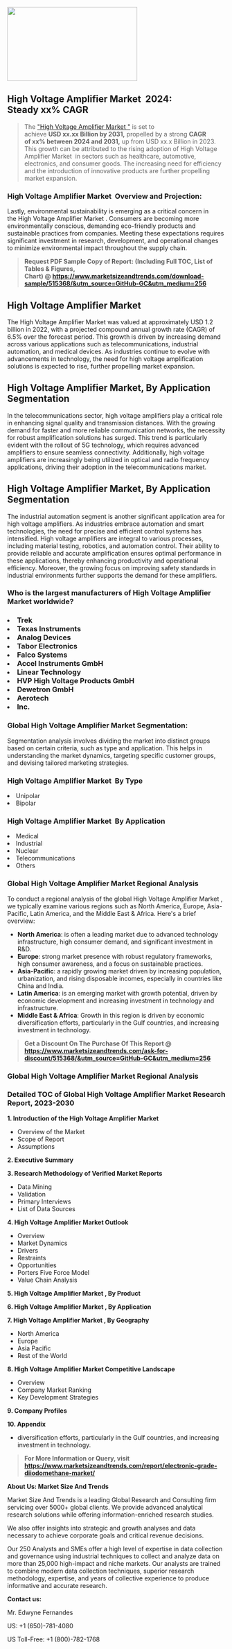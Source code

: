 <p><img class="alignnone size-medium wp-image-20088" src="https://ffe5etoiles.com/wp-content/uploads/2024/12/MST1-300x171.png" alt="" width="300" height="171" /></p><h2 id="ember46" class="ember-view reader-text-block__heading-2">High Voltage Amplifier Market &nbsp;2024: Steady&nbsp;xx% CAGR</h2><blockquote id="ember47" class="ember-view reader-text-block__blockquote">The&nbsp;<a class="app-aware-link " href="https://www.marketsizeandtrends.com/download-sample/515368/&utm_source=GitHub-GC&utm_medium=256" target="_blank" data-test-app-aware-link="">"High Voltage Amplifier Market "</a>&nbsp;is set to achieve&nbsp;<strong>USD&nbsp;xx.xx&nbsp;Billion by 2031,</strong>&nbsp;propelled by a strong&nbsp;<strong>CAGR of&nbsp;xx% between 2024 and 2031,</strong>&nbsp;up from USD xx.x Billion in 2023. This growth can be attributed to the rising adoption of&nbsp;High Voltage Amplifier Market &nbsp;in sectors such as healthcare, automotive, electronics, and consumer goods. The increasing need for efficiency and the introduction of innovative products are further propelling market expansion.</blockquote><h3 id="ember48" class="ember-view reader-text-block__heading-3">High Voltage Amplifier Market &nbsp;Overview and Projection:</h3><p id="ember49" class="ember-view reader-text-block__paragraph">Lastly, environmental sustainability is emerging as a critical concern in the&nbsp;High Voltage Amplifier Market . Consumers are becoming more environmentally conscious, demanding eco-friendly products and sustainable practices from companies. Meeting these expectations requires significant investment in research, development, and operational changes to minimize environmental impact throughout the supply chain.</p><blockquote id="ember50" class="ember-view reader-text-block__blockquote"><strong>Request PDF Sample Copy of Report: (Including Full TOC, List of Tables &amp; Figures, Chart)&nbsp;@&nbsp;<strong><a href="https://www.marketsizeandtrends.com/download-sample/515368/&utm_source=GitHub-GC&utm_medium=256" target="_blank">https://www.marketsizeandtrends.com/download-sample/515368/&utm_source=GitHub-GC&utm_medium=256</a></strong></strong></blockquote><h3 class=""> <h2>High Voltage Amplifier Market</h2><p>The High Voltage Amplifier Market was valued at approximately USD 1.2 billion in 2022, with a projected compound annual growth rate (CAGR) of 6.5% over the forecast period. This growth is driven by increasing demand across various applications such as telecommunications, industrial automation, and medical devices. As industries continue to evolve with advancements in technology, the need for high voltage amplification solutions is expected to rise, further propelling market expansion.</p><h2>High Voltage Amplifier Market, By Application Segmentation</h2><p>In the telecommunications sector, high voltage amplifiers play a critical role in enhancing signal quality and transmission distances. With the growing demand for faster and more reliable communication networks, the necessity for robust amplification solutions has surged. This trend is particularly evident with the rollout of 5G technology, which requires advanced amplifiers to ensure seamless connectivity. Additionally, high voltage amplifiers are increasingly being utilized in optical and radio frequency applications, driving their adoption in the telecommunications market.</p><h2>High Voltage Amplifier Market, By Application Segmentation</h2><p>The industrial automation segment is another significant application area for high voltage amplifiers. As industries embrace automation and smart technologies, the need for precise and efficient control systems has intensified. High voltage amplifiers are integral to various processes, including material testing, robotics, and automation control. Their ability to provide reliable and accurate amplification ensures optimal performance in these applications, thereby enhancing productivity and operational efficiency. Moreover, the growing focus on improving safety standards in industrial environments further supports the demand for these amplifiers.</p></h3><h3 id="" class="">Who is the largest manufacturers of&nbsp;High Voltage Amplifier Market worldwide?</h3><h3 class=""></Li><Li>Trek</Li><Li> Texas Instruments</Li><Li> Analog Devices</Li><Li> Tabor Electronics</Li><Li> Falco Systems</Li><Li> Accel Instruments GmbH</Li><Li> Linear Technology</Li><Li> HVP High Voltage Products GmbH</Li><Li> Dewetron GmbH</Li><Li> Aerotech</Li><Li> Inc.</h3><h3 id="ember53" class="ember-view reader-text-block__heading-3">Global&nbsp;High Voltage Amplifier Market Segmentation:</h3><p id="ember54" class="ember-view reader-text-block__paragraph">Segmentation analysis involves dividing the market into distinct groups based on certain criteria, such as type and application. This helps in understanding the market dynamics, targeting specific customer groups, and devising tailored marketing strategies.</p><h3 id="" class="">High Voltage Amplifier Market &nbsp;By Type</h3><p></Li><Li>Unipolar</Li><Li> Bipolar</p><h3 id="" class="">High Voltage Amplifier Market &nbsp;By Application</h3><p class=""></Li><Li>Medical</Li><Li> Industrial</Li><Li> Nuclear</Li><Li> Telecommunications</Li><Li> Others</p><h3 id="ember62" class="ember-view reader-text-block__heading-3">Global High Voltage Amplifier Market Regional Analysis</h3><p id="ember63" class="ember-view reader-text-block__paragraph">To conduct a regional analysis of the global High Voltage Amplifier Market , we typically examine various regions such as North America, Europe, Asia-Pacific, Latin America, and the Middle East &amp; Africa. Here's a brief overview:</p><ul><li><strong>North America</strong>: is often a leading market due to advanced technology infrastructure, high consumer demand, and significant investment in R&amp;D.</li><li><strong>Europe</strong>: strong market presence with robust regulatory frameworks, high consumer awareness, and a focus on sustainable practices.</li><li><strong>Asia-Pacific</strong>: a rapidly growing market driven by increasing population, urbanization, and rising disposable incomes, especially in countries like China and India.</li><li><strong>Latin America</strong>: is an emerging market with growth potential, driven by economic development and increasing investment in technology and infrastructure.</li><li><strong>Middle East &amp; Africa</strong>: Growth in this region is driven by economic diversification efforts, particularly in the Gulf countries, and increasing investment in technology.</li></ul><blockquote id="ember61" class="ember-view reader-text-block__blockquote"><strong>Get a Discount On The Purchase Of This Report @ <strong><a href="https://html-cleaner.com/" target="">https://www.marketsizeandtrends.com/ask-for-discount/515368/&utm_source=GitHub-GC&utm_medium=256</a></strong></strong></blockquote><h3 id="ember62" class="ember-view reader-text-block__heading-3">Global High Voltage Amplifier Market Regional Analysis</h3><h3 id="" class="">Detailed TOC of Global High Voltage Amplifier Market Research Report, 2023-2030</h3><p id="" class=""><strong>1. Introduction of the High Voltage Amplifier Market </strong></p><ul><li>Overview of the Market</li><li>Scope of Report</li><li>Assumptions</li></ul><p id="" class=""><strong>2. Executive Summary</strong></p><p id="" class=""><strong>3. Research Methodology of Verified Market Reports</strong></p><ul><li>Data Mining</li><li>Validation</li><li>Primary Interviews</li><li>List of Data Sources</li></ul><p id="" class=""><strong>4. High Voltage Amplifier Market Outlook</strong></p><ul><li>Overview</li><li>Market Dynamics</li><li>Drivers</li><li>Restraints</li><li>Opportunities</li><li>Porters Five Force Model</li><li>Value Chain Analysis</li></ul><p id="" class=""><strong>5. High Voltage Amplifier Market , By Product</strong></p><p id="" class=""><strong>6. High Voltage Amplifier Market , By Application</strong></p><p id="" class=""><strong>7. High Voltage Amplifier Market , By Geography</strong></p><ul><li>North America</li><li>Europe</li><li>Asia Pacific</li><li>Rest of the World</li></ul><p id="" class=""><strong>8. High Voltage Amplifier Market Competitive Landscape</strong></p><ul><li>Overview</li><li>Company Market Ranking</li><li>Key Development Strategies</li></ul><p id="" class=""><strong>9. Company Profiles</strong></p><p id="" class=""><strong>10. Appendix</strong></p><ul><li>diversification efforts, particularly in the Gulf countries, and increasing investment in technology.</li></ul><blockquote id="ember65" class="ember-view reader-text-block__blockquote"><strong>For More Information or Query, visit <strong><strong><a href="https://html-cleaner.com/" target="">https://www.marketsizeandtrends.com/report/electronic-grade-diiodomethane-market/</a></strong></strong></strong></blockquote><p id="" class=""><strong>About Us: Market Size And Trends</strong></p><p id="" class="">Market Size And Trends is a leading Global Research and Consulting firm servicing over 5000+ global clients. We provide advanced analytical research solutions while offering information-enriched research studies.</p><p id="" class="">We also offer insights into strategic and growth analyses and data necessary to achieve corporate goals and critical revenue decisions.</p><p id="" class="">Our 250 Analysts and SMEs offer a high level of expertise in data collection and governance using industrial techniques to collect and analyze data on more than 25,000 high-impact and niche markets. Our analysts are trained to combine modern data collection techniques, superior research methodology, expertise, and years of collective experience to produce informative and accurate research.</p><p id="" class=""><strong>Contact us:</strong></p><p id="" class="">Mr. Edwyne Fernandes</p><p id="" class="">US: +1 (650)-781-4080</p><p id="" class="">US Toll-Free: +1 (800)-782-1768</p>

